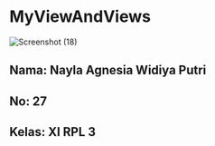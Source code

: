 # MyViewAndViews
![Screenshot (18)](https://user-images.githubusercontent.com/110014840/215681259-eaff3333-899c-43d9-84a8-ce92dd6b2c56.png)
<h2>Nama: Nayla Agnesia Widiya Putri</h2>
<h2>No: 27</h2>
<h2>Kelas: XI RPL 3</h2>
